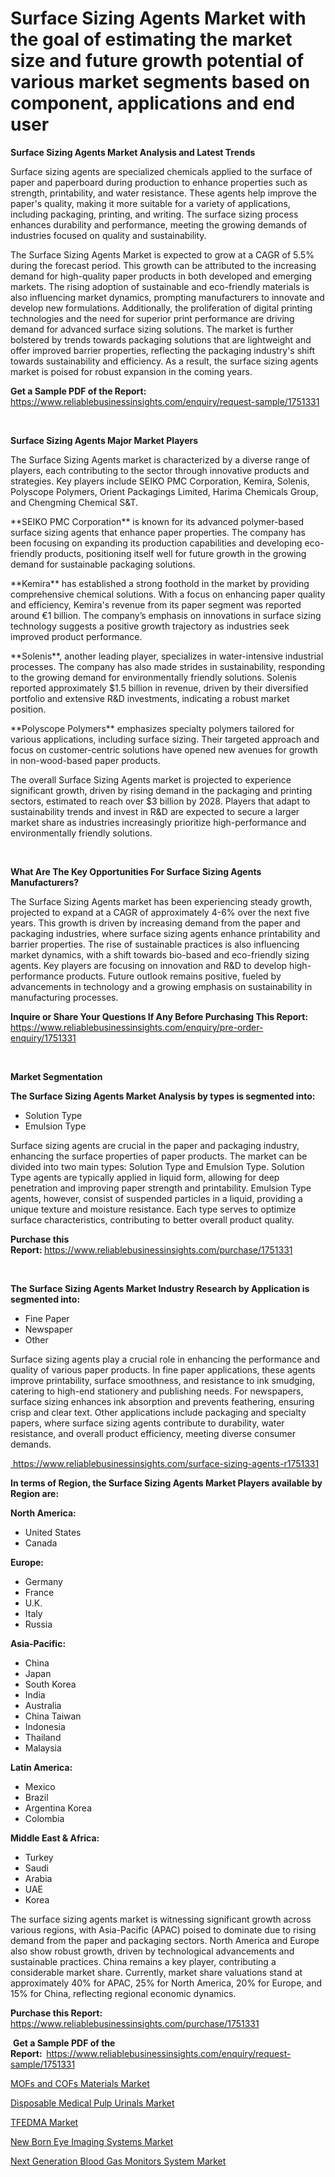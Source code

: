 <p><h1>Surface Sizing Agents Market with the goal of estimating the market size and future growth potential of various market segments based on component, applications and end user</h1></p><p><strong>Surface Sizing Agents Market Analysis and Latest Trends</strong></p>
<p><p>Surface sizing agents are specialized chemicals applied to the surface of paper and paperboard during production to enhance properties such as strength, printability, and water resistance. These agents help improve the paper's quality, making it more suitable for a variety of applications, including packaging, printing, and writing. The surface sizing process enhances durability and performance, meeting the growing demands of industries focused on quality and sustainability.</p><p>The Surface Sizing Agents Market is expected to grow at a CAGR of 5.5% during the forecast period. This growth can be attributed to the increasing demand for high-quality paper products in both developed and emerging markets. The rising adoption of sustainable and eco-friendly materials is also influencing market dynamics, prompting manufacturers to innovate and develop new formulations. Additionally, the proliferation of digital printing technologies and the need for superior print performance are driving demand for advanced surface sizing solutions. The market is further bolstered by trends towards packaging solutions that are lightweight and offer improved barrier properties, reflecting the packaging industry's shift towards sustainability and efficiency. As a result, the surface sizing agents market is poised for robust expansion in the coming years.</p></p>
<p><strong>Get a Sample PDF of the Report:&nbsp;</strong> <a href="https://www.reliablebusinessinsights.com/enquiry/request-sample/1751331?utm_campaign=115&utm_medium=2&utm_source=Github&utm_content=ia&utm_term=09112024&utm_id=surface-sizing-agents">https://www.reliablebusinessinsights.com/enquiry/request-sample/1751331</a></p>
<p>&nbsp;</p>
<p><strong>Surface Sizing Agents Major Market Players</strong></p>
<p><p>The Surface Sizing Agents market is characterized by a diverse range of players, each contributing to the sector through innovative products and strategies. Key players include SEIKO PMC Corporation, Kemira, Solenis, Polyscope Polymers, Orient Packagings Limited, Harima Chemicals Group, and Chengming Chemical S&T. </p><p>**SEIKO PMC Corporation** is known for its advanced polymer-based surface sizing agents that enhance paper properties. The company has been focusing on expanding its production capabilities and developing eco-friendly products, positioning itself well for future growth in the growing demand for sustainable packaging solutions.</p><p>**Kemira** has established a strong foothold in the market by providing comprehensive chemical solutions. With a focus on enhancing paper quality and efficiency, Kemira's revenue from its paper segment was reported around €1 billion. The company’s emphasis on innovations in surface sizing technology suggests a positive growth trajectory as industries seek improved product performance.</p><p>**Solenis**, another leading player, specializes in water-intensive industrial processes. The company has also made strides in sustainability, responding to the growing demand for environmentally friendly solutions. Solenis reported approximately $1.5 billion in revenue, driven by their diversified portfolio and extensive R&D investments, indicating a robust market position.</p><p>**Polyscope Polymers** emphasizes specialty polymers tailored for various applications, including surface sizing. Their targeted approach and focus on customer-centric solutions have opened new avenues for growth in non-wood-based paper products.</p><p>The overall Surface Sizing Agents market is projected to experience significant growth, driven by rising demand in the packaging and printing sectors, estimated to reach over $3 billion by 2028. Players that adapt to sustainability trends and invest in R&D are expected to secure a larger market share as industries increasingly prioritize high-performance and environmentally friendly solutions.</p></p>
<p>&nbsp;</p>
<p><strong>What Are The Key Opportunities For Surface Sizing Agents Manufacturers?</strong></p>
<p><p>The Surface Sizing Agents market has been experiencing steady growth, projected to expand at a CAGR of approximately 4-6% over the next five years. This growth is driven by increasing demand from the paper and packaging industries, where surface sizing agents enhance printability and barrier properties. The rise of sustainable practices is also influencing market dynamics, with a shift towards bio-based and eco-friendly sizing agents. Key players are focusing on innovation and R&D to develop high-performance products. Future outlook remains positive, fueled by advancements in technology and a growing emphasis on sustainability in manufacturing processes.</p></p>
<p><strong>Inquire or Share Your Questions If Any Before Purchasing This Report:</strong> <a href="https://www.reliablebusinessinsights.com/enquiry/pre-order-enquiry/1751331?utm_campaign=115&utm_medium=2&utm_source=Github&utm_content=ia&utm_term=09112024&utm_id=surface-sizing-agents">https://www.reliablebusinessinsights.com/enquiry/pre-order-enquiry/1751331</a></p>
<p>&nbsp;</p>
<p><strong>Market Segmentation</strong></p>
<p><strong>The Surface Sizing Agents Market Analysis by types is segmented into:</strong></p>
<p><ul><li>Solution Type</li><li>Emulsion Type</li></ul></p>
<p><p>Surface sizing agents are crucial in the paper and packaging industry, enhancing the surface properties of paper products. The market can be divided into two main types: Solution Type and Emulsion Type. Solution Type agents are typically applied in liquid form, allowing for deep penetration and improving paper strength and printability. Emulsion Type agents, however, consist of suspended particles in a liquid, providing a unique texture and moisture resistance. Each type serves to optimize surface characteristics, contributing to better overall product quality.</p></p>
<p><strong>Purchase this Report:&nbsp;</strong><a href="https://www.reliablebusinessinsights.com/purchase/1751331?utm_campaign=115&utm_medium=2&utm_source=Github&utm_content=ia&utm_term=09112024&utm_id=surface-sizing-agents">https://www.reliablebusinessinsights.com/purchase/1751331</a></p>
<p>&nbsp;</p>
<p><strong>The Surface Sizing Agents Market Industry Research by Application is segmented into:</strong></p>
<p><ul><li>Fine Paper</li><li>Newspaper</li><li>Other</li></ul></p>
<p><p>Surface sizing agents play a crucial role in enhancing the performance and quality of various paper products. In fine paper applications, these agents improve printability, surface smoothness, and resistance to ink smudging, catering to high-end stationery and publishing needs. For newspapers, surface sizing enhances ink absorption and prevents feathering, ensuring crisp and clear text. Other applications include packaging and specialty papers, where surface sizing agents contribute to durability, water resistance, and overall product efficiency, meeting diverse consumer demands.</p></p>
<p><a href="https://www.reliablebusinessinsights.com/surface-sizing-agents-r1751331?utm_campaign=115&utm_medium=2&utm_source=Github&utm_content=ia&utm_term=09112024&utm_id=surface-sizing-agents">&nbsp;https://www.reliablebusinessinsights.com/surface-sizing-agents-r1751331</a></p>
<p><strong>In terms of Region, the Surface Sizing Agents Market Players available by Region are:</strong></p>
<p>
    <p> <strong> North America: </strong>
        <ul>
            <li>United States</li>
            <li>Canada</li>
        </ul>
        </p> 
    <p> <strong> Europe: </strong>
        <ul>
            <li>Germany</li>
            <li>France</li>
            <li>U.K.</li>
            <li>Italy</li>
            <li>Russia</li>
        </ul>
        </p> 
    <p> <strong> Asia-Pacific: </strong>
        <ul>
            <li>China</li>
            <li>Japan</li>
            <li>South Korea</li>
            <li>India</li>
            <li>Australia</li>
            <li>China Taiwan</li>
            <li>Indonesia</li>
            <li>Thailand</li>
            <li>Malaysia</li>
        </ul>
        </p> 
    <p> <strong> Latin America: </strong>
        <ul>
            <li>Mexico</li>
            <li>Brazil</li>
            <li>Argentina Korea</li>
            <li>Colombia</li>
        </ul>
        </p> 
    <p> <strong> Middle East & Africa: </strong>
        <ul>
            <li>Turkey</li>
            <li>Saudi</li>
            <li>Arabia</li>
            <li>UAE</li>
            <li>Korea</li>
        </ul>
    </p>
    </p>
<p><p>The surface sizing agents market is witnessing significant growth across various regions, with Asia-Pacific (APAC) poised to dominate due to rising demand from the paper and packaging sectors. North America and Europe also show robust growth, driven by technological advancements and sustainable practices. China remains a key player, contributing a considerable market share. Currently, market share valuations stand at approximately 40% for APAC, 25% for North America, 20% for Europe, and 15% for China, reflecting regional economic dynamics.</p></p>
<p><strong>Purchase this Report: </strong><a href="https://www.reliablebusinessinsights.com/purchase/1751331?utm_campaign=115&utm_medium=2&utm_source=Github&utm_content=ia&utm_term=09112024&utm_id=surface-sizing-agents">https://www.reliablebusinessinsights.com/purchase/1751331</a></p>
<p>&nbsp;<strong>Get a Sample PDF of the Report:&nbsp;&nbsp;</strong><a href="https://www.reliablebusinessinsights.com/enquiry/request-sample/1751331?utm_campaign=115&utm_medium=2&utm_source=Github&utm_content=ia&utm_term=09112024&utm_id=surface-sizing-agents">https://www.reliablebusinessinsights.com/enquiry/request-sample/1751331</a></p>
<p><strong></strong></p>
<p><p><a href="https://www.linkedin.com/pulse/strategic-market-insights-navigating-global-mofs-cofs-materials-lwkge?utm_campaign=115&utm_medium=2&utm_source=Github&utm_content=ia&utm_term=09112024&utm_id=surface-sizing-agents">MOFs and COFs Materials Market</a></p><p><a href="https://www.linkedin.com/pulse/disposable-medical-pulp-urinals-market-matrix-applications-lkone?utm_campaign=115&utm_medium=2&utm_source=Github&utm_content=ia&utm_term=09112024&utm_id=surface-sizing-agents">Disposable Medical Pulp Urinals Market</a></p><p><a href="https://github.com/taketakyriffecd/Market-Research-Report-List-1/blob/main/tfedma-market.md?utm_campaign=115&utm_medium=2&utm_source=Github&utm_content=ia&utm_term=09112024&utm_id=surface-sizing-agents">TFEDMA Market</a></p><p><a href="https://issuu.com/reportprime-2/docs/new-born-eye-imaging-systems-market_6cbf191c337d45?utm_campaign=115&utm_medium=2&utm_source=Github&utm_content=ia&utm_term=09112024&utm_id=surface-sizing-agents">New Born Eye Imaging Systems Market</a></p><p><a href="https://issuu.com/reportprime-2/docs/next-generation-blood-gas-monitors-_b987bd8bac6372?utm_campaign=115&utm_medium=2&utm_source=Github&utm_content=ia&utm_term=09112024&utm_id=surface-sizing-agents">Next Generation Blood Gas Monitors System Market</a></p></p>